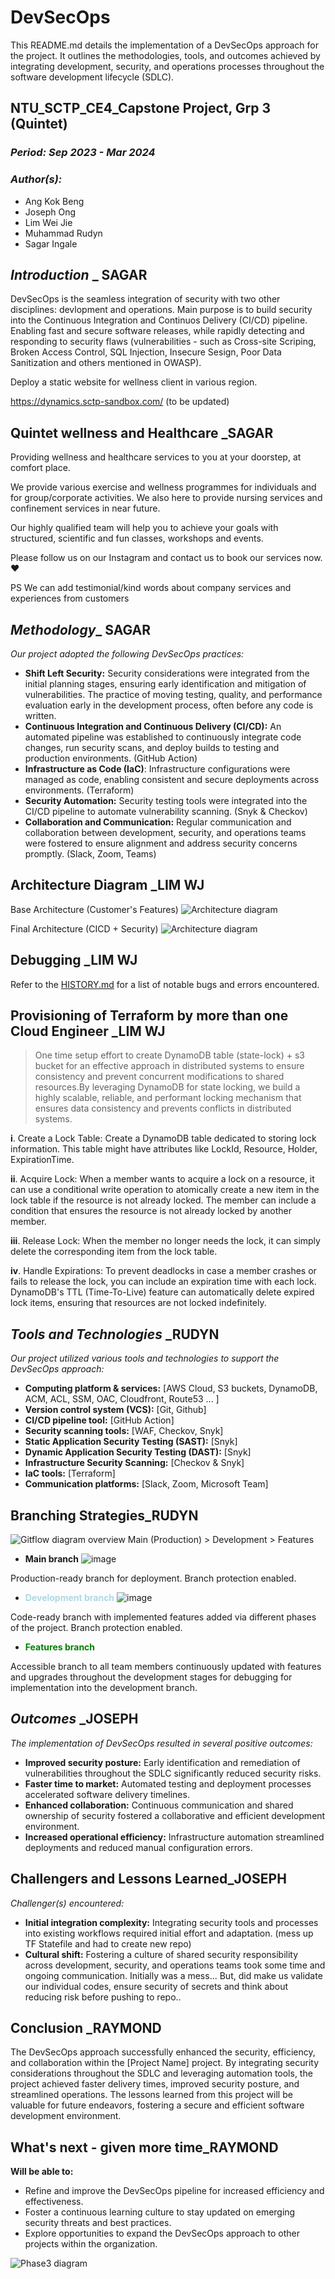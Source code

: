 # DevSecOps

This README.md details the implementation of a DevSecOps approach for the project. It outlines the methodologies, tools, and outcomes achieved by integrating development, security, and operations processes throughout the software development lifecycle (SDLC).
## NTU_SCTP_CE4_Capstone Project, Grp 3 (Quintet) 
### _Period: Sep 2023 - Mar 2024_
### _Author(s):_
- Ang Kok Beng
- Joseph Ong
- Lim Wei Jie
- Muhammad Rudyn
- Sagar Ingale

## _Introduction_ _ SAGAR

DevSecOps is the seamless integration of security with two other disciplines: devlopment and operations. Main purpose is to build security into the Continuous Integration and Continuos Delivery (CI/CD) pipeline. Enabling fast and secure software releases, while rapidly detecting and responding to security flaws (vulnerabilities - such as Cross-site Scriping, Broken Access Control, SQL Injection, Insecure Sesign, Poor Data Sanitization and others mentioned in OWASP).


Deploy a static website for wellness client in various region.

https://dynamics.sctp-sandbox.com/ (to be updated)

## Quintet wellness and Healthcare _SAGAR

Providing wellness and healthcare services to you at your doorstep, at comfort place.

We provide various exercise and wellness programmes for individuals and for group/corporate activities.
We also here to provide nursing services and confinement services in near future.

Our highly qualified team will help you to achieve your goals with structured, scientific and fun classes, workshops and events.

Please follow us on our Instagram and contact us to book our services now. ❤️

PS
We can add testimonial/kind words about company services and experiences from
customers


## _Methodology__ SAGAR
_Our project adopted the following DevSecOps practices:_

- **Shift Left Security:** Security considerations were integrated from the initial planning stages, ensuring early identification and mitigation of vulnerabilities. The practice of moving testing, quality, and performance evaluation early in the development process, often before any code is written.
- **Continuous Integration and Continuous Delivery (CI/CD):** An automated pipeline was established to continuously integrate code changes, run security scans, and deploy builds to testing and production environments. (GitHub Action)
- **Infrastructure as Code (IaC)**: Infrastructure configurations were managed as code, enabling consistent and secure deployments across environments. (Terraform)
- **Security Automation:** Security testing tools were integrated into the CI/CD pipeline to automate vulnerability scanning. (Snyk & Checkov)
- **Collaboration and Communication:** Regular communication and collaboration between development, security, and operations teams were fostered to ensure alignment and address security concerns promptly. (Slack, Zoom, Teams)


## Architecture Diagram _LIM WJ
Base Architecture (Customer's Features)
![Architecture diagram](./screenshots/phase1.png)



Final Architecture (CICD + Security)
![Architecture diagram](./screenshots/phase2.png)


## Debugging _LIM WJ

Refer to the [HISTORY.md](./HISTORY.md) for a list of notable bugs and errors encountered.

## Provisioning of Terraform by more than one Cloud Engineer _LIM WJ

>One time setup effort to create DynamoDB table (state-lock) + s3 bucket for an effective approach in distributed systems to ensure consistency and prevent concurrent modifications to shared resources.By leveraging DynamoDB for state locking, we build a highly scalable, reliable, and performant locking mechanism that ensures data consistency and prevents conflicts in distributed systems.

**i**. Create a Lock Table: Create a DynamoDB table dedicated to storing lock information. This table might have attributes like LockId, Resource, Holder, ExpirationTime.

**ii**. Acquire Lock: When a member wants to acquire a lock on a resource, it can use a conditional write operation to atomically create a new item in the lock table if the resource is not already locked. The member can include a condition that ensures the resource is not already locked by another member.

**iii**. Release Lock: When the member no longer needs the lock, it can simply delete the corresponding item from the lock table.

**iv**. Handle Expirations: To prevent deadlocks in case a member crashes or fails to release the lock, you can include an expiration time with each lock. DynamoDB's TTL (Time-To-Live) feature can automatically delete expired lock items, ensuring that resources are not locked indefinitely.

## _Tools and Technologies_ _RUDYN
_Our project utilized various tools and technologies to support the DevSecOps approach:_

- **Computing platform & services:** [AWS Cloud, S3 buckets, DynamoDB, ACM, ACL, SSM, OAC, Cloudfront, Route53 ... ]
- **Version control system (VCS):** [Git, Github]
- **CI/CD pipeline tool:** [GitHub Action] 
- **Security scanning tools:** [WAF, Checkov, Snyk]
- **Static Application Security Testing (SAST):** [Snyk]
- **Dynamic Application Security Testing (DAST):** [Snyk] 
- **Infrastructure Security Scanning:** [Checkov & Snyk] 
- **IaC tools:** [Terraform] 
- **Communication platforms:** [Slack, Zoom, Microsoft Team]

## Branching Strategies_RUDYN

![Gitflow diagram overview](./screenshots/branching-strategy.png)
Main (Production) > Development > Features

- **Main branch**
![image](https://github.com/angkb/Quintet-Group3/assets/83577245/3ae4f0d0-614c-4675-a210-7c40744b7a07)

Production-ready branch for deployment. Branch protection enabled.

- <span style="color: lightblue">**Development branch**</span>
 ![image](https://github.com/angkb/Quintet-Group3/assets/83577245/9d3bf2da-904b-475b-ba02-b3d404c3210c)


Code-ready branch with implemented features added via different phases of the project. Branch protection enabled.

-  <span style="color: green">**Features branch**</span>

Accessible branch to all team members continuously updated with features and upgrades throughout the development stages for debugging for implementation into the development branch.

## _Outcomes_ _JOSEPH
_The implementation of DevSecOps resulted in several positive outcomes:_

- **Improved security posture:** Early identification and remediation of vulnerabilities throughout the SDLC significantly reduced security risks.
- **Faster time to market:** Automated testing and deployment processes accelerated software delivery timelines.
- **Enhanced collaboration:** Continuous communication and shared ownership of security fostered a collaborative and efficient development environment.
- **Increased operational efficiency:** Infrastructure automation streamlined deployments and reduced manual configuration errors.

## Challengers and Lessons Learned_JOSEPH

_Challenger(s) encountered:_

- **Initial integration complexity:**
Integrating security tools and processes into existing workflows required initial effort and adaptation. (mess up TF Statefile and had to create new repo)
- **Cultural shift:**
Fostering a culture of shared security responsibility across development, security, and operations teams took some time and ongoing communication. Initially was a mess... But, did make us validate our individual codes, ensure security of secrets and think about reducing risk before pushing to repo..

## Conclusion _RAYMOND
The DevSecOps approach successfully enhanced the security, efficiency, and collaboration within the [Project Name] project. By integrating security considerations throughout the SDLC and leveraging automation tools, the project achieved faster delivery times, improved security posture, and streamlined operations. The lessons learned from this project will be valuable for future endeavors, fostering a secure and efficient software development environment.

## What's next - given more time_RAYMOND
**Will be able to:**

- Refine and improve the DevSecOps pipeline for increased efficiency and effectiveness.
- Foster a continuous learning culture to stay updated on emerging security threats and best practices.
- Explore opportunities to expand the DevSecOps approach to other projects within the organization.


![Phase3 diagram](./screenshots/phase3.png)

















